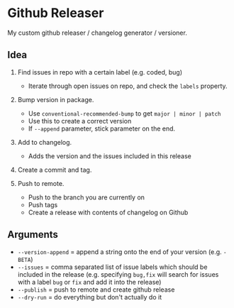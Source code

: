 # Github Releaser
My custom github releaser / changelog generator / versioner.

## Idea
1. Find issues in repo with a certain label (e.g. coded, bug)
	- Iterate through open issues on repo, and check the `labels` property.

2. Bump version in package.
	- Use `conventional-recommended-bump` to get `major | minor | patch`
	- Use this to create a correct version
	- If `--append` parameter, stick parameter on the end.

3. Add to changelog.
	- Adds the version and the issues included in this release

4. Create a commit and tag.

5. Push to remote.
	- Push to the branch you are currently on
	- Push tags
	- Create a release with contents of changelog on Github

## Arguments
* `--version-append` = append a string onto the end of your version (e.g. `-BETA`)
* `--issues` = comma separated list of issue labels which should be included in the release (e.g. specifying `bug,fix` will search for issues with a label `bug` or `fix` and add it into the release) 
* `--publish` = push to remote and create github release
* `--dry-run` = do everything but don't actually do it